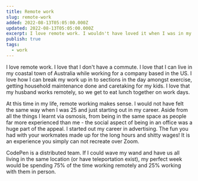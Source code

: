 ```yaml
---
title: Remote work
slug: remote-work
added: 2022-08-13T05:05:00.000Z
updated: 2022-08-13T05:05:00.000Z
excerpt: I love remote work. I wouldn't have loved it when I was in my 20s.
publish: true
tags:
  - work
---
```


I love remote work. I love that I don't have a commute. I love that I can live in my coastal town of Australia while working for a company based in the US. I love how I can break my work up in to sections in the day amongst exercise, getting household maintenance done and caretaking for my kids. I love that my husband works remotely, so we get to eat lunch together on work days. 

At this time in my life, remote working makes sense. I would not have felt the same way when I was 25 and just starting out in my career. Aside from all the things I learnt via osmosis, from being in the same space as people far more experienced than me - the social aspect of being in an office was a huge part of the appeal. I started out my career in advertising. The fun you had with your workmates made up for the long hours and shitty wages! It is an experience you simply can not recreate over Zoom. 

CodePen is a distributed team. If I could wave my wand and have us all living in the same location (or have teleportation exist), my perfect week would be spending 75% of the time working remotely and 25% working with them in person.
